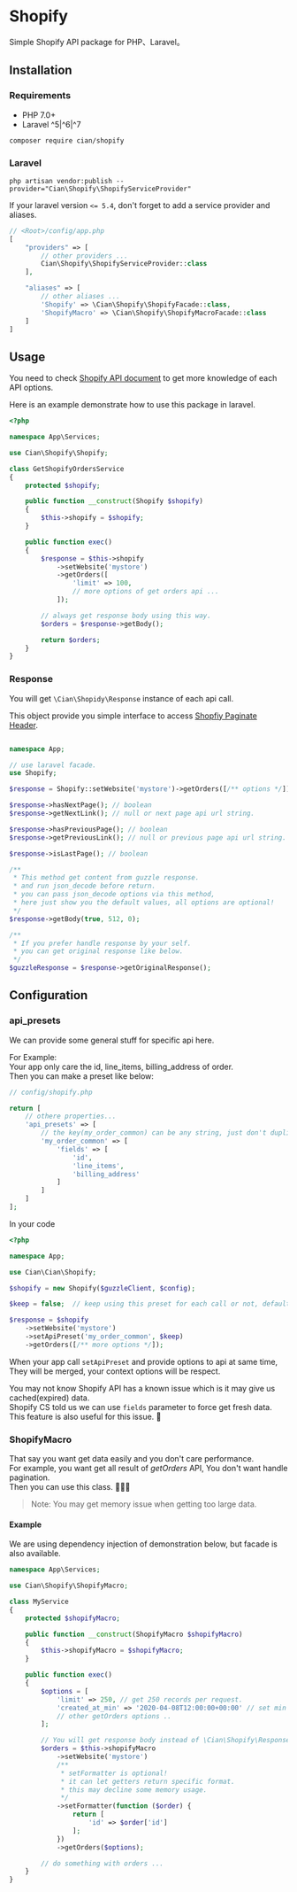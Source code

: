 # Shopify

Simple Shopify API package for PHP、Laravel。  

## Installation
### Requirements

- PHP 7.0+
- Laravel ^5|^6|^7

```
composer require cian/shopify
```

### Laravel

```shell
php artisan vendor:publish --provider="Cian\Shopify\ShopifyServiceProvider"
```

If your laravel version `<= 5.4`, don't forget to add a service provider and aliases.  

```php
// <Root>/config/app.php
[
    "providers" => [
        // other providers ...
        Cian\Shopify\ShopifyServiceProvider::class
    ],

    "aliases" => [
        // other aliases ...
        'Shopify' => \Cian\Shopify\ShopifyFacade::class,
        'ShopifyMacro' => \Cian\Shopify\ShopifyMacroFacade::class
    ]
]
```

## Usage

You need to check [Shopify API document](https://shopify.dev/docs/admin-api/rest/reference/) to get more knowledge of each API options.  

Here is an example demonstrate how to use this package in laravel.  

```php
<?php

namespace App\Services;

use Cian\Shopify\Shopify;

class GetShopifyOrdersService
{
    protected $shopify;

    public function __construct(Shopify $shopify)
    {
        $this->shopify = $shopify;
    }

    public function exec()
    {
        $response = $this->shopify
            ->setWebsite('mystore')
            ->getOrders([
                'limit' => 100,
                // more options of get orders api ...
            ]);

        // always get response body using this way.
        $orders = $response->getBody();

        return $orders;
    }
}

```

### Response

You will get `\Cian\Shopidy\Response` instance of each api call.  

This object provide you simple interface to access [Shopfiy Paginate Header](https://shopify.dev/tutorials/make-paginated-requests-to-rest-admin-api).

```php

namespace App;

// use laravel facade.
use Shopify;

$response = Shopify::setWebsite('mystore')->getOrders([/** options */]);

$response->hasNextPage(); // boolean
$response->getNextLink(); // null or next page api url string.

$response->hasPreviousPage(); // boolean
$response->getPreviousLink(); // null or previous page api url string.

$response->isLastPage(); // boolean

/**
 * This method get content from guzzle response.
 * and run json_decode before return.
 * you can pass json_decode options via this method,
 * here just show you the default values, all options are optional!
 */
$response->getBody(true, 512, 0);

/**
 * If you prefer handle response by your self.
 * you can get original response like below.
 */
$guzzleResponse = $response->getOriginalResponse();
```

## Configuration

### api_presets

We can provide some general stuff for specific api here.  

For Example:  
Your app only care the id, line_items, billing_address of order.  
Then you can make a preset like below:

```php
// config/shopify.php

return [
    // othere properties...
    'api_presets' => [
        // the key(my_order_common) can be any string, just don't duplicate.
        'my_order_common' => [
            'fields' => [
                'id',
                'line_items',
                'billing_address'
            ]
        ]
    ]
];
```

In your code

```php
<?php

namespace App;

use Cian\Cian\Shopify;

$shopify = new Shopify($guzzleClient, $config);

$keep = false;  // keep using this preset for each call or not, default is false.

$response = $shopify
    ->setWebsite('mystore')
    ->setApiPreset('my_order_common', $keep)
    ->getOrders([/** more options */]);
```

When your app call `setApiPreset` and provide options to api at same time,  
They will be merged, your context options will be respect.  

You may not know Shopify API has a known issue which is it may give us cached(expired) data.  
Shopify CS told us we can use `fields` parameter to force get fresh data.  
This feature is also useful for this issue. 🤘

### ShopifyMacro

That say you want get data easily and you don't care performance.  
For example, you want get all result of *getOrders* API, You don't want handle pagination.  
Then you can use this class. 🍻🍻🍻  

> Note: You may get memory issue when getting too large data.

#### Example

We are using dependency injection of demonstration below, but facade is also available.

```php
namespace App\Services;

use Cian\Shopify\ShopifyMacro;

class MyService
{
    protected $shopifyMacro;

    public function __construct(ShopifyMacro $shopifyMacro)
    {
        $this->shopifyMacro = $shopifyMacro;
    }

    public function exec()
    {
        $options = [
            'limit' => 250, // get 250 records per request.
            'created_at_min' => '2020-04-08T12:00:00+00:00' // set min date
            // other getOrders options ..
        ];

        // You will get response body instead of \Cian\Shopify\Response instance.
        $orders = $this->shopifyMacro
            ->setWebsite('mystore')
            /**
             * setFormatter is optional!
             * it can let getters return specific format.
             * this may decline some memory usage.
             */
            ->setFormatter(function ($order) {
                return [
                    'id' => $order['id']
                ];
            })
            ->getOrders($options);

        // do something with orders ...
    }
}
```
